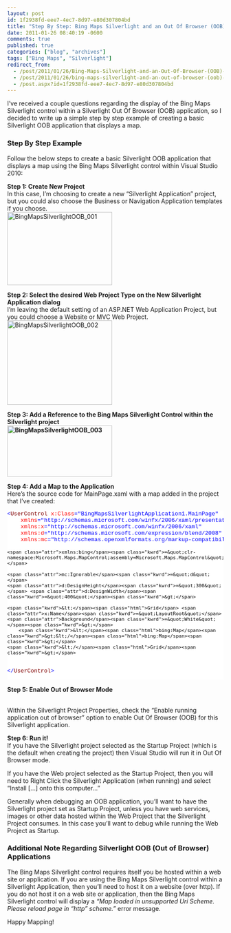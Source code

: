 ```yaml
---
layout: post
id: 1f2938fd-eee7-4ec7-8d97-e80d307804bd
title: "Step By Step: Bing Maps Silverlight and an Out Of Browser (OOB) Application"
date: 2011-01-26 08:40:19 -0600
comments: true
published: true
categories: ["blog", "archives"]
tags: ["Bing Maps", "Silverlight"]
redirect_from: 
  - /post/2011/01/26/Bing-Maps-Silverlight-and-an-Out-Of-Browser-(OOB)-Application
  - /post/2011/01/26/bing-maps-silverlight-and-an-out-of-browser-(oob)-application
  - /post.aspx?id=1f2938fd-eee7-4ec7-8d97-e80d307804bd
---
```

<!-- more -->
<p>I’ve received a couple questions regarding the display of the Bing Maps Silverlight control within a Silverlight Out Of Browser (OOB) application, so I decided to write up a simple step by step example of creating a basic Silverlight OOB application that displays a map.</p>  <h3>Step By Step Example</h3>  <p>Follow the below steps to create a basic Silverlight OOB application that displays a map using the Bing Maps Silverlight control within Visual Studio 2010:</p>  <p><strong>Step 1: Create New Project</strong>     <br />In this case, I’m choosing to create a new “Silverlight Application” project, but you could also choose the Business or Navigation Application templates if you choose.     <br /><a href="/images/postsBingMapsSilverlightOOB_001.png"><img style="background-image: none; border-right-width: 0px; padding-left: 0px; padding-right: 0px; display: inline; border-top-width: 0px; border-bottom-width: 0px; border-left-width: 0px; padding-top: 0px" title="BingMapsSilverlightOOB_001" border="0" alt="BingMapsSilverlightOOB_001" src="/images/postsBingMapsSilverlightOOB_001_thumb.png" width="244" height="170" /></a></p>  <p><strong>Step 2: Select the desired Web Project Type on the New Silverlight Application dialog</strong>     <br />I’m leaving the default setting of an ASP.NET Web Application Project, but you could choose a Website or MVC Web Project.     <br /><a href="/images/postsBingMapsSilverlightOOB_002.png"><img style="background-image: none; border-right-width: 0px; padding-left: 0px; padding-right: 0px; display: inline; border-top-width: 0px; border-bottom-width: 0px; border-left-width: 0px; padding-top: 0px" title="BingMapsSilverlightOOB_002" border="0" alt="BingMapsSilverlightOOB_002" src="/images/postsBingMapsSilverlightOOB_002_thumb.png" width="244" height="196" /></a></p>  <p><strong>Step 3: Add a Reference to the Bing Maps Silverlight Control within the Silverlight project      <br /><a href="/images/postsBingMapsSilverlightOOB_003.png"><img style="background-image: none; border-right-width: 0px; padding-left: 0px; padding-right: 0px; display: inline; border-top-width: 0px; border-bottom-width: 0px; border-left-width: 0px; padding-top: 0px" title="BingMapsSilverlightOOB_003" border="0" alt="BingMapsSilverlightOOB_003" src="/images/postsBingMapsSilverlightOOB_003_thumb.png" width="244" height="119" /></a></strong></p>  <p><strong>Step 4: Add a Map to the Application      <br /></strong>Here’s the source code for MainPage.xaml with a map added in the project that I’ve created:</p>  <pre class="csharpcode"><span class="kwrd">&lt;</span><span class="html">UserControl</span> <span class="attr">x:Class</span><span class="kwrd">=&quot;BingMapsSilverlightApplication1.MainPage&quot;</span>
    <span class="attr">xmlns</span><span class="kwrd">=&quot;http://schemas.microsoft.com/winfx/2006/xaml/presentation&quot;</span>
    <span class="attr">xmlns:x</span><span class="kwrd">=&quot;http://schemas.microsoft.com/winfx/2006/xaml&quot;</span>
    <span class="attr">xmlns:d</span><span class="kwrd">=&quot;http://schemas.microsoft.com/expression/blend/2008&quot;</span>
    <span class="attr">xmlns:mc</span><span class="kwrd">=&quot;http://schemas.openxmlformats.org/markup-compatibility/2006&quot;</span>
    
    <span class="attr">xmlns:bing</span><span class="kwrd">=&quot;clr-namespace:Microsoft.Maps.MapControl;assembly=Microsoft.Maps.MapControl&quot;</span>
             
    <span class="attr">mc:Ignorable</span><span class="kwrd">=&quot;d&quot;</span>
    <span class="attr">d:DesignHeight</span><span class="kwrd">=&quot;300&quot;</span> <span class="attr">d:DesignWidth</span><span class="kwrd">=&quot;400&quot;</span><span class="kwrd">&gt;</span>

    <span class="kwrd">&lt;</span><span class="html">Grid</span> <span class="attr">x:Name</span><span class="kwrd">=&quot;LayoutRoot&quot;</span> <span class="attr">Background</span><span class="kwrd">=&quot;White&quot;</span><span class="kwrd">&gt;</span>
        <span class="kwrd">&lt;</span><span class="html">bing:Map</span><span class="kwrd">&gt;&lt;/</span><span class="html">bing:Map</span><span class="kwrd">&gt;</span>
    <span class="kwrd">&lt;/</span><span class="html">Grid</span><span class="kwrd">&gt;</span>
<span class="kwrd">&lt;/</span><span class="html">UserControl</span><span class="kwrd">&gt;</span></pre>
<style type="text/css">

.csharpcode, .csharpcode pre
{
	font-size: small;
	color: black;
	font-family: consolas, "Courier New", courier, monospace;
	background-color: #ffffff;
	/*white-space: pre;*/
}
.csharpcode pre { margin: 0em; }
.csharpcode .rem { color: #008000; }
.csharpcode .kwrd { color: #0000ff; }
.csharpcode .str { color: #006080; }
.csharpcode .op { color: #0000c0; }
.csharpcode .preproc { color: #cc6633; }
.csharpcode .asp { background-color: #ffff00; }
.csharpcode .html { color: #800000; }
.csharpcode .attr { color: #ff0000; }
.csharpcode .alt 
{
	background-color: #f4f4f4;
	width: 100%;
	margin: 0em;
}
.csharpcode .lnum { color: #606060; }</style>

<p><strong>Step 5: Enable Out of Browser Mode</strong> 

  <br />Within the Silverlight Project Properties, check the “Enable running application out of browser” option to enable Out Of Browser (OOB) for this Silverlight application.</p>

<p><strong>Step 6: Run it!
    <br /></strong>If you have the Silverlight project selected as the Startup Project (which is the default when creating the project) then Visual Studio will run it in Out Of Browser mode.</p>

<p>If you have the Web project selected as the Startup Project, then you will need to Right Click the Silverlight Application (when running) and select “Install […] onto this computer…”</p>

<p>Generally when debugging an OOB application, you’ll want to have the Silverlight project set as Startup Project, unless you have web services, images or other data hosted within the Web Project that the Silverlight Project consumes. In this case you’ll want to debug while running the Web Project as Startup.</p>

<h3>Additional Note Regarding Silverlight OOB (Out of Browser) Applications</h3>

<p>The Bing Maps Silverlight control requires itself you be hosted within a web site or application. If you are using the Bing Maps Silverlight control within a Silverlight Application, then you’ll need to host it on a website (over http). If you do not host it on a web site or application, then the Bing Maps Silverlight control will display a <em>“Map loaded in unsupported Uri Scheme. Please reload page in “http” scheme.”</em> error message.</p>

<p>Happy Mapping!</p>
